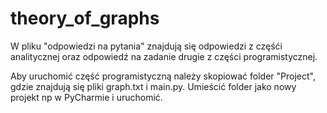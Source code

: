 # theory_of_graphs
W pliku "odpowiedzi na pytania" znajdują się odpowiedzi z częśći analitycznej oraz odpowiedź na zadanie drugie z części programistycznej.

Aby uruchomić część programistyczną należy skopiować folder "Project", gdzie znajdują się pliki graph.txt i main.py. Umieścić folder jako nowy projekt np w PyCharmie i uruchomić.
